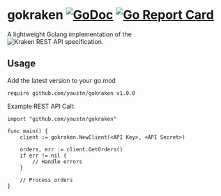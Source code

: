 # gokraken [![GoDoc](https://godoc.org/github.com/yaustn/gokraken?status.svg)](https://pkg.go.dev/github.com/yaustn/gokraken) [![Go Report Card](https://goreportcard.com/badge/github.com/yaustn/gokraken)](https://goreportcard.com/report/github.com/yaustn/gokraken)
A lightweight Golang implementation of the ![Kraken REST API specification](https://www.kraken.com/en-us/features/api).

## Usage

Add the latest version to your go.mod
```
require github.com/yaustn/gokraken v1.0.0
```

Example REST API Call:
```
import "github.com/yaustn/gokraken"

func main() {
    client := gokraken.NewClient(<API Key>, <API Secret>)

    orders, err := client.GetOrders()
	if err != nil {
        // Handle errors
	}

	// Process orders
}
```
